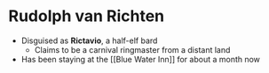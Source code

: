 # Rudolph van Richten

* Disguised as **Rictavio**, a half-elf bard
  * Claims to be a carnival ringmaster from a distant land
* Has been staying at the [[Blue Water Inn]] for about a month now